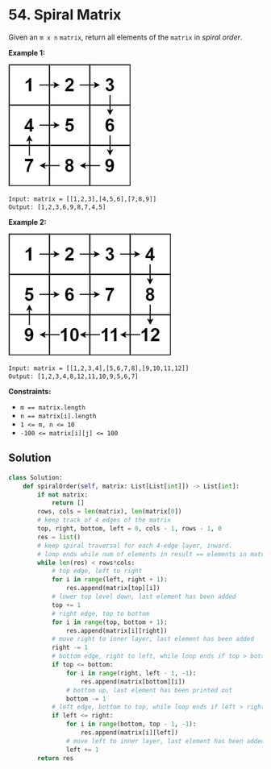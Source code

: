 # 54. Spiral Matrix

Given an `m x n` `matrix`, return all elements of the `matrix` in *spiral order*.

**Example 1:**

![img_22.png](../Images/img_22.png)
```
Input: matrix = [[1,2,3],[4,5,6],[7,8,9]]
Output: [1,2,3,6,9,8,7,4,5]
```

**Example 2:**

![img_23.png](../Images/img_23.png)
```
Input: matrix = [[1,2,3,4],[5,6,7,8],[9,10,11,12]]
Output: [1,2,3,4,8,12,11,10,9,5,6,7]
```

**Constraints:**

* `m == matrix.length`
* `n == matrix[i].length`
* `1 <= m, n <= 10`
* `-100 <= matrix[i][j] <= 100`

## Solution

```python
class Solution:
    def spiralOrder(self, matrix: List[List[int]]) -> List[int]:
        if not matrix:
            return []
        rows, cols = len(matrix), len(matrix[0])
        # keep track of 4 edges of the matrix
        top, right, bottom, left = 0, cols - 1, rows - 1, 0
        res = list()
        # keep spiral traversal for each 4-edge layer, inward.
        # loop ends while num of elements in result == elements in matrix
        while len(res) < rows*cols:
            # top edge, left to right
            for i in range(left, right + 1):
                res.append(matrix[top][i])
            # lower top level down, last element has been added
            top += 1    
            # right edge, top to bottom
            for i in range(top, bottom + 1):
                res.append(matrix[i][right])
            # move right to inner layer, last element has been added
            right -= 1
            # bottom edge, right to left, while loop ends if top > bottom
            if top <= bottom:
                for i in range(right, left - 1, -1):
                    res.append(matrix[bottom][i])
                # bottom up, last element has been printed out
                bottom -= 1
            # left edge, bottom to top, while loop ends if left > right
            if left <= right:
                for i in range(bottom, top - 1, -1):
                    res.append(matrix[i][left])
                # move left to inner layer, last element has been added
                left += 1
        return res
```
